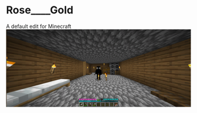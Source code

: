 # Rose____Gold
A default edit for Minecraft
![Screenshot](https://github.com/bpweber/Default-Edit/blob/main/2020-10-15_19.23.19.png)

